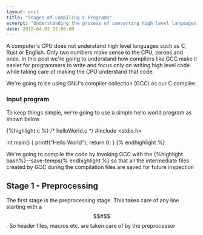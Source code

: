 ```yaml
---
layout: post
title: "Stages of Compiling C Programs"
ecverpt: "Understanding the process of converting high level languages into machine code"
date: 2018-04-02 22:00:00
---
```


A computer's CPU does not understand high level languages such as C, Rust or English. Only two numbers make sense to the CPU, zeroes and ones. In this post we're going to understand how compilers like GCC make it easier for programmers to write and focus only on writing high level code while taking care of making the CPU understand that code.

We're going to be using GNU's compiler collection (GCC) as our C compiler.

### Input program

To keep things simple, we're going to use a simple hello world program as shown below

{%highlight c %}
/* helloWorld.c */
#include <stdio.h>

int main()
{
	printf("Hello World");
	return 0;
}
{% endhighlight %}

We're going to compile the code by invoking GCC with the {%highlight bash%}--save-temps{% endhighlight %} so that all the intermediate files created by GCC during the compilation files are saved for future inspection

## Stage 1 - Preprocessing 

The first stage is the preprocessing stage. This takes care of any line starting with a $$#$$. So header files, macros etc. are taken care of by the preprocessor
